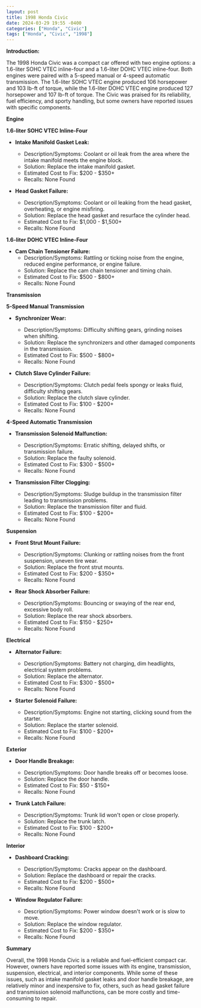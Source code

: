 ```yaml
---
layout: post
title: 1998 Honda Civic
date: 2024-03-29 19:55 -0400
categories: ["Honda", "Civic"]
tags: ["Honda", "Civic", "1998"]
---
```

**Introduction:**

The 1998 Honda Civic was a compact car offered with two engine options: a 1.6-liter SOHC VTEC inline-four and a 1.6-liter DOHC VTEC inline-four. Both engines were paired with a 5-speed manual or 4-speed automatic transmission. The 1.6-liter SOHC VTEC engine produced 106 horsepower and 103 lb-ft of torque, while the 1.6-liter DOHC VTEC engine produced 127 horsepower and 107 lb-ft of torque. The Civic was praised for its reliability, fuel efficiency, and sporty handling, but some owners have reported issues with specific components.

**Engine**

**1.6-liter SOHC VTEC Inline-Four**

- **Intake Manifold Gasket Leak:**
    - Description/Symptoms: Coolant or oil leak from the area where the intake manifold meets the engine block.
    - Solution: Replace the intake manifold gasket.
    - Estimated Cost to Fix: $200 - $350+
    - Recalls: None Found

- **Head Gasket Failure:**
    - Description/Symptoms: Coolant or oil leaking from the head gasket, overheating, or engine misfiring.
    - Solution: Replace the head gasket and resurface the cylinder head.
    - Estimated Cost to Fix: $1,000 - $1,500+
    - Recalls: None Found

**1.6-liter DOHC VTEC Inline-Four**

- **Cam Chain Tensioner Failure:**
    - Description/Symptoms: Rattling or ticking noise from the engine, reduced engine performance, or engine failure.
    - Solution: Replace the cam chain tensioner and timing chain.
    - Estimated Cost to Fix: $500 - $800+
    - Recalls: None Found

**Transmission**

**5-Speed Manual Transmission**

- **Synchronizer Wear:**
    - Description/Symptoms: Difficulty shifting gears, grinding noises when shifting.
    - Solution: Replace the synchronizers and other damaged components in the transmission.
    - Estimated Cost to Fix: $500 - $800+
    - Recalls: None Found

- **Clutch Slave Cylinder Failure:**
    - Description/Symptoms: Clutch pedal feels spongy or leaks fluid, difficulty shifting gears.
    - Solution: Replace the clutch slave cylinder.
    - Estimated Cost to Fix: $100 - $200+
    - Recalls: None Found

**4-Speed Automatic Transmission**

- **Transmission Solenoid Malfunction:**
    - Description/Symptoms: Erratic shifting, delayed shifts, or transmission failure.
    - Solution: Replace the faulty solenoid.
    - Estimated Cost to Fix: $300 - $500+
    - Recalls: None Found

- **Transmission Filter Clogging:**
    - Description/Symptoms: Sludge buildup in the transmission filter leading to transmission problems.
    - Solution: Replace the transmission filter and fluid.
    - Estimated Cost to Fix: $100 - $200+
    - Recalls: None Found

**Suspension**

- **Front Strut Mount Failure:**
    - Description/Symptoms: Clunking or rattling noises from the front suspension, uneven tire wear.
    - Solution: Replace the front strut mounts.
    - Estimated Cost to Fix: $200 - $350+
    - Recalls: None Found

- **Rear Shock Absorber Failure:**
    - Description/Symptoms: Bouncing or swaying of the rear end, excessive body roll.
    - Solution: Replace the rear shock absorbers.
    - Estimated Cost to Fix: $150 - $250+
    - Recalls: None Found

**Electrical**

- **Alternator Failure:**
    - Description/Symptoms: Battery not charging, dim headlights, electrical system problems.
    - Solution: Replace the alternator.
    - Estimated Cost to Fix: $300 - $500+
    - Recalls: None Found

- **Starter Solenoid Failure:**
    - Description/Symptoms: Engine not starting, clicking sound from the starter.
    - Solution: Replace the starter solenoid.
    - Estimated Cost to Fix: $100 - $200+
    - Recalls: None Found

**Exterior**

- **Door Handle Breakage:**
    - Description/Symptoms: Door handle breaks off or becomes loose.
    - Solution: Replace the door handle.
    - Estimated Cost to Fix: $50 - $150+
    - Recalls: None Found

- **Trunk Latch Failure:**
    - Description/Symptoms: Trunk lid won't open or close properly.
    - Solution: Replace the trunk latch.
    - Estimated Cost to Fix: $100 - $200+
    - Recalls: None Found

**Interior**

- **Dashboard Cracking:**
    - Description/Symptoms: Cracks appear on the dashboard.
    - Solution: Replace the dashboard or repair the cracks.
    - Estimated Cost to Fix: $200 - $500+
    - Recalls: None Found

- **Window Regulator Failure:**
    - Description/Symptoms: Power window doesn't work or is slow to move.
    - Solution: Replace the window regulator.
    - Estimated Cost to Fix: $200 - $350+
    - Recalls: None Found

**Summary**

Overall, the 1998 Honda Civic is a reliable and fuel-efficient compact car. However, owners have reported some issues with its engine, transmission, suspension, electrical, and interior components. While some of these issues, such as intake manifold gasket leaks and door handle breakage, are relatively minor and inexpensive to fix, others, such as head gasket failure and transmission solenoid malfunctions, can be more costly and time-consuming to repair.
